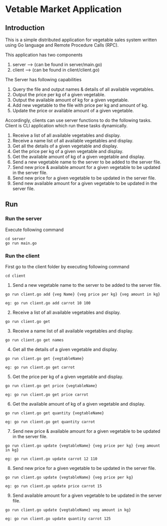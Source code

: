 # Vetable Market Application

## Introduction
This is a simple distributed application for vegetable sales system written using Go language and Remote Procedure Calls (RPC). 

This application has two components
 1. server --> (can be found in server/main.go)
 2. client --> (can be found in client/client.go)


The Server has following capabilities

1. Query the file and output names & details of all available vegetables.
2. Output the price per kg of a given vegetable.
3. Output the available amount of kg for a given vegetable.
4. Add new vegetable to the file with price per kg and amount of kg.
5. Update the price or available amount of a given vegetable.

Accordingly, clients can use server functions to do the following tasks. Client is CLI application which run these tasks dynamically.
1. Receive a list of all available vegetables and display.
2. Receive a name list of all available vegetables and display.
3. Get all the details of a given vegetable and display.
4. Get the price per kg of a given vegetable and display.
5. Get the available amount of kg of a given vegetable and display.
6. Send a new vegetable name to the server to be added to the server file.
7. Send new price & available amount for a given vegetable to be updated in the server file.
8. Send new price for a given vegetable to be updated in the server file.
9. Send new available amount for a given vegetable to be updated in the server file.



## Run

### Run the server

Execute following command

```
cd server
go run main.go
```

### Run the client 

First go to the client folder by executing following command
```
cd client
```

1. Send a new vegetable name to the server to be added to the server file.
```
go run client.go add {veg Name} {veg price per kg} {veg amount in kg}
```
    eg: go run client.go add carrot 10 100

2. Receive a list of all available vegetables and display.
```
go run client.go get
```

3. Receive a name list of all available vegetables and display.
```
go run client.go get names
```
4. Get all the details of a given vegetable and display.
```
go run client.go get {vegtableName}
```
    eg: go run client.go get carrot

5. Get the price per kg of a given vegetable and display.

```
go run client.go get price {vegtableName}
```
    eg: go run client.go get price carrot

6. Get the available amount of kg of a given vegetable and display.

```
go run client.go get quantity {vegtableName}
```
    eg: go run client.go get quantity carrot

7. Send new price & available amount for a given vegetable to be updated in the server file.
```
go run client.go update {vegtableName} {veg price per kg} {veg amount in kg}
```
    eg: go run client.go update carrot 12 110

8. Send new price for a given vegetable to be updated in the server file.
```
go run client.go update {vegtableName} {veg price per kg}
```
    eg: go run client.go update price carrot 15 

9. Send available amount for a given vegetable to be updated in the server file.
```
go run client.go update {vegtableName} veg amount in kg}
```
    eg: go run client.go update quantity carrot 125 

